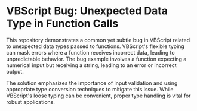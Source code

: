 # VBScript Bug: Unexpected Data Type in Function Calls

This repository demonstrates a common yet subtle bug in VBScript related to unexpected data types passed to functions. VBScript's flexible typing can mask errors where a function receives incorrect data, leading to unpredictable behavior.  The bug example involves a function expecting a numerical input but receiving a string, leading to an error or incorrect output.

The solution emphasizes the importance of input validation and using appropriate type conversion techniques to mitigate this issue.  While VBScript's loose typing can be convenient, proper type handling is vital for robust applications.